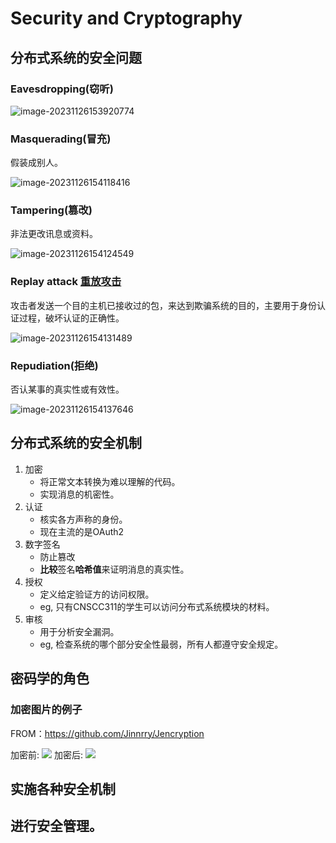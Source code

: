 # Security and Cryptography

## 分布式系统的安全问题

### Eavesdropping(窃听)

![image-20231126153920774](https://pic-1257412153.cos.ap-nanjing.myqcloud.com/images/2023/11/26/image-20231126153920774-f8787f.png)



### Masquerading(冒充)

假装成别人。

![image-20231126154118416](https://pic-1257412153.cos.ap-nanjing.myqcloud.com/images/2023/11/26/image-20231126154118416-a669e1.png)

### Tampering(篡改)

非法更改讯息或资料。

![image-20231126154124549](https://pic-1257412153.cos.ap-nanjing.myqcloud.com/images/2023/11/26/image-20231126154124549-536f12.png)

### Replay attack [重放攻击](../../../wiki/重放攻击.md)

攻击者发送一个目的主机已接收过的包，来达到欺骗系统的目的，主要用于身份认证过程，破坏认证的正确性。

![image-20231126154131489](https://pic-1257412153.cos.ap-nanjing.myqcloud.com/images/2023/11/26/image-20231126154131489-186c29.png)

### Repudiation(拒绝)

否认某事的真实性或有效性。

![image-20231126154137646](https://pic-1257412153.cos.ap-nanjing.myqcloud.com/images/2023/11/26/image-20231126154137646-058e57.png)



## 分布式系统的安全机制

1. 加密
   - 将正常文本转换为难以理解的代码。
   - 实现消息的机密性。
2. 认证
   - 核实各方声称的身份。
   - 现在主流的是OAuth2
3. 数字签名
   - 防止篡改
   - **比较**签名**哈希值**来证明消息的真实性。
4. 授权
   - 定义给定验证方的访问权限。
   - eg, 只有CNSCC311的学生可以访问分布式系统模块的材料。
5. 审核
   - 用于分析安全漏洞。
   - eg, 检查系统的哪个部分安全性最弱，所有人都遵守安全规定。



## 密码学的角色

### 加密图片的例子

FROM：https://github.com/Jinnrry/Jencryption

加密前: ![](https://pic-1257412153.cos.ap-nanjing.myqcloud.com/images/2023/11/26/20231126155019-5a70e3.png) 加密后: ![](https://pic-1257412153.cos.ap-nanjing.myqcloud.com/images/2023/11/26/20231126155048-c781d7.png)



## 实施各种安全机制





## 进行安全管理。